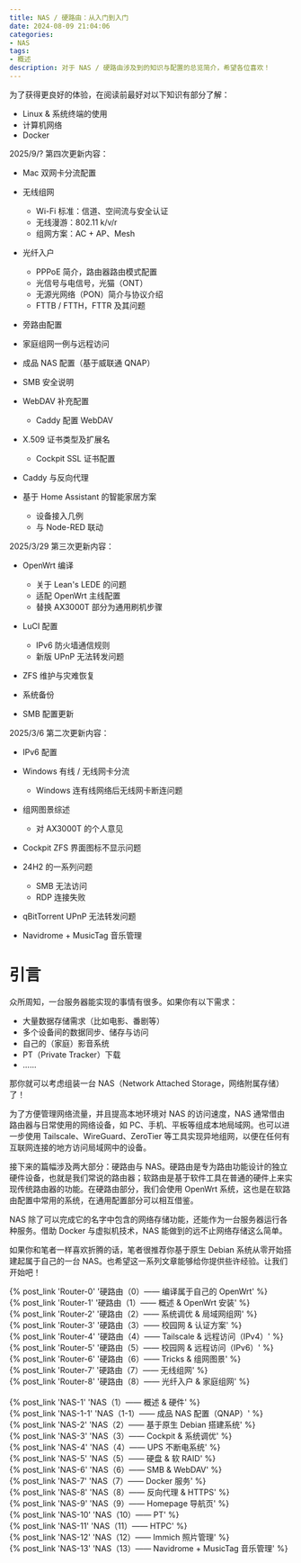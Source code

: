 ```yaml
---
title: NAS / 硬路由：从入门到入门
date: 2024-08-09 21:04:06
categories:
- NAS
tags:
- 概述
description: 对于 NAS / 硬路由涉及到的知识与配置的总览简介，希望各位喜欢！
---
```


为了获得更良好的体验，在阅读前最好对以下知识有部分了解：

- Linux & 系统终端的使用
- 计算机网络
- Docker

2025/9/? 第四次更新内容：

- Mac 双网卡分流配置
- 无线组网
    - Wi-Fi 标准：信道、空间流与安全认证
    - 无线漫游：802.11 k/v/r
    - 组网方案：AC + AP、Mesh

- 光纤入户
    - PPPoE 简介，路由器路由模式配置
    - 光信号与电信号，光猫（ONT）
    - 无源光网络（PON）简介与协议介绍
    - FTTB / FTTH，FTTR 及其问题

- 旁路由配置
- 家庭组网一例与远程访问
- 成品 NAS 配置（基于威联通 QNAP）
- SMB 安全说明
- WebDAV 补充配置
    - Caddy 配置 WebDAV

- X.509 证书类型及扩展名
    - Cockpit SSL 证书配置

- Caddy 与反向代理
- 基于 Home Assistant 的智能家居方案
    - 设备接入几例
    - 与 Node-RED 联动

2025/3/29 第三次更新内容：

- OpenWrt 编译
    - 关于 Lean's LEDE 的问题
    - 适配 OpenWrt 主线配置
    - 替换 AX3000T 部分为通用刷机步骤

- LuCI 配置
    - IPv6 防火墙通信规则
    - 新版 UPnP 无法转发问题

- ZFS 维护与灾难恢复
- 系统备份
- SMB 配置更新

2025/3/6 第二次更新内容：

- IPv6 配置
- Windows 有线 / 无线网卡分流
    - Windows 连有线网络后无线网卡断连问题

- 组网图景综述
    - 对 AX3000T 的个人意见

- Cockpit ZFS 界面图标不显示问题
- 24H2 的一系列问题
    - SMB 无法访问
    - RDP 连接失败

- qBitTorrent UPnP 无法转发问题
- Navidrome + MusicTag 音乐管理

# 引言

众所周知，一台服务器能实现的事情有很多。如果你有以下需求：

- 大量数据存储需求（比如电影、番剧等）
- 多个设备间的数据同步、储存与访问
- 自己的（家庭）影音系统
- PT（Private Tracker）下载
- ......

那你就可以考虑组装一台 NAS（Network Attached Storage，网络附属存储）了！

为了方便管理网络流量，并且提高本地环境对 NAS 的访问速度，NAS 通常借由路由器与日常使用的网络设备，如 PC、手机、平板等组成本地局域网。也可以进一步使用 Tailscale、WireGuard、ZeroTier 等工具实现异地组网，以便在任何有互联网连接的地方访问局域网中的设备。

接下来的篇幅涉及两大部分：硬路由与 NAS。硬路由是专为路由功能设计的独立硬件设备，也就是我们常说的路由器；软路由是基于软件工具在普通的硬件上来实现传统路由器的功能。在硬路由部分，我们会使用 OpenWrt 系统，这也是在软路由配置中常用的系统，在通用配置部分可以相互借鉴。

NAS 除了可以完成它的名字中包含的网络存储功能，还能作为一台服务器运行各种服务。借助 Docker 与虚拟机技术，NAS 能做到的远不止网络存储这么简单。

如果你和笔者一样喜欢折腾的话，笔者很推荐你基于原生 Debian 系统从零开始搭建起属于自己的一台 NAS。也希望这一系列文章能够给你提供些许经验。让我们开始吧！

{% post_link 'Router-0' '硬路由（0）—— 编译属于自己的 OpenWrt' %}
<br/>
{% post_link 'Router-1' '硬路由（1）—— 概述 & OpenWrt 安装' %}
<br/>
{% post_link 'Router-2' '硬路由（2）—— 系统调优 & 局域网组网' %}
<br/>
{% post_link 'Router-3' '硬路由（3）—— 校园网 & 认证方案' %}
<br/>
{% post_link 'Router-4' '硬路由（4）—— Tailscale & 远程访问（IPv4）' %}
<br/>
{% post_link 'Router-5' '硬路由（5）—— 校园网 & 远程访问（IPv6）' %}
<br/>
{% post_link 'Router-6' '硬路由（6）—— Tricks & 组网图景' %}
<br/>
{% post_link 'Router-7' '硬路由（7）—— 无线组网' %}
<br/>
{% post_link 'Router-8' '硬路由（8）—— 光纤入户 & 家庭组网' %}
<br/>
<br/>
{% post_link 'NAS-1' 'NAS（1）—— 概述 & 硬件' %}
<br/>
{% post_link 'NAS-1-1' 'NAS（1-1）—— 成品 NAS 配置（QNAP）' %}
<br/>
{% post_link 'NAS-2' 'NAS（2）—— 基于原生 Debian 搭建系统' %}
<br/>
{% post_link 'NAS-3' 'NAS（3）—— Cockpit & 系统调优' %}
<br/>
{% post_link 'NAS-4' 'NAS（4）—— UPS 不断电系统' %}
<br/>
{% post_link 'NAS-5' 'NAS（5）—— 硬盘 & 软 RAID' %}
<br/>
{% post_link 'NAS-6' 'NAS（6）—— SMB & WebDAV' %}
<br/>
{% post_link 'NAS-7' 'NAS（7）—— Docker 服务' %}
<br/>
{% post_link 'NAS-8' 'NAS（8）—— 反向代理 & HTTPS' %}
<br/>
{% post_link 'NAS-9' 'NAS（9）—— Homepage 导航页' %}
<br/>
{% post_link 'NAS-10' 'NAS（10）—— PT' %}
<br/>
{% post_link 'NAS-11' 'NAS（11）—— HTPC' %}
<br/>
{% post_link 'NAS-12' 'NAS（12）—— Immich 照片管理' %}
<br/>
{% post_link 'NAS-13' 'NAS（13）—— Navidrome + MusicTag 音乐管理' %}
<br/>